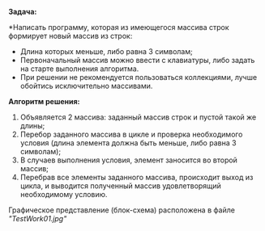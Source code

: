 **Задача:**

*Написать программу, которая из имеющегося массива строк формирует новый массив из строк:
* Длина которых меньше, либо равна 3 символам; 
* Первоначальный массив можно ввести с клавиатуры, либо задать на старте выполнения алгоритма.
* При решении не рекомендуется пользоваться коллекциями, лучше обойтись исключительно массивами.

**Алгоритм решения:**

1. Объявляется 2 массива: заданный массив строк и пустой такой же длины;
2. Перебор заданного массива в цикле и проверка необходимого условия (длина элемента должна быть меньше, либо равна 3 символам);
3. В случаев выполнения условия, элемент заносится во второй массив;
4. Перебрав все элементы заданного массива, происходит выход из цикла, и выводится полученный массив удовлетворящий необходимому условию.

Графическое представление (блок-схема) расположена в файле *"TestWork01.jpg"*
